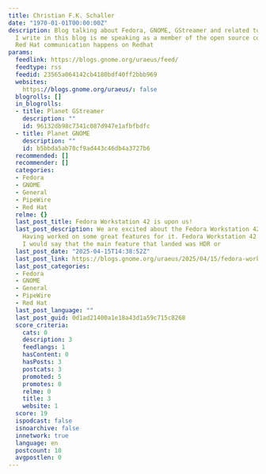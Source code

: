 ```yaml
---
title: Christian F.K. Schaller
date: "1970-01-01T00:00:00Z"
description: Blog talking about Fedora, GNOME, GStreamer and related topics. Anything
  I write in this blog is me speaking as a member of the open source community, official
  Red Hat communication happens on Redhat
params:
  feedlink: https://blogs.gnome.org/uraeus/feed/
  feedtype: rss
  feedid: 23565a064142cb4180bdf40ff2bbb969
  websites:
    https://blogs.gnome.org/uraeus/: false
  blogrolls: []
  in_blogrolls:
  - title: Planet GStreamer
    description: ""
    id: 96132db98c7341c087d947e1afbfbdfc
  - title: Planet GNOME
    description: ""
    id: b5bbda5ab78cf9ad443c46db4a3727b6
  recommended: []
  recommender: []
  categories:
  - Fedora
  - GNOME
  - General
  - PipeWire
  - Red Hat
  relme: {}
  last_post_title: Fedora Workstation 42 is upon us!
  last_post_description: We are excited about the Fedora Workstation 42 released today.
    Having worked on some great features for it. Fedora Workstation 42 HDR edition
    I would say that the main feature that landed was HDR or
  last_post_date: "2025-04-15T14:38:52Z"
  last_post_link: https://blogs.gnome.org/uraeus/2025/04/15/fedora-workstation-42-is-upon-us/
  last_post_categories:
  - Fedora
  - GNOME
  - General
  - PipeWire
  - Red Hat
  last_post_language: ""
  last_post_guid: 0d1ad21400a1e18a43d1a59c715c8268
  score_criteria:
    cats: 0
    description: 3
    feedlangs: 1
    hasContent: 0
    hasPosts: 3
    postcats: 3
    promoted: 5
    promotes: 0
    relme: 0
    title: 3
    website: 1
  score: 19
  ispodcast: false
  isnoarchive: false
  innetwork: true
  language: en
  postcount: 10
  avgpostlen: 0
---
```

